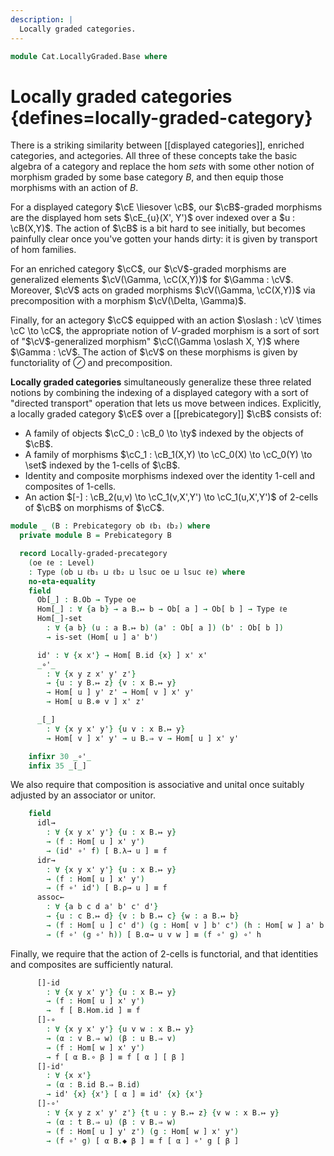```yaml
---
description: |
  Locally graded categories.
---
```

<!--
```agda
open import Cat.Bi.Base
open import Cat.Prelude
```
-->
```agda
module Cat.LocallyGraded.Base where
```

<!--
```agda
private variable
  ob ℓb₁ ℓb₂ : Level
```
-->

# Locally graded categories {defines=locally-graded-category}

<!-- [TODO: Reed M, 08/08/2025] Define enriched categories/actegories -->

There is a striking similarity between [[displayed categories]], enriched categories,
and actegories. All three of these concepts take the basic algebra of a category and
replace the hom *sets* with some other notion of morphism graded by some base category
$B$, and then equip those morphisms with an action of $B$.

For a displayed category $\cE \liesover \cB$, our $\cB$-graded morphisms
are the displayed hom sets $\cE_{u}(X', Y')$ over indexed over a $u : \cB(X,Y)$.
The action of $\cB$ is a bit hard to see initially, but becomes painfully
clear once you've gotten your hands dirty: it is given by transport of hom families.

For an enriched category $\cC$, our $\cV$-graded morphisms are generalized
elements $\cV(\Gamma, \cC(X,Y))$ for $\Gamma : \cV$. Moreover, $\cV$ acts on
graded morphisms $\cV(\Gamma, \cC(X,Y))$ via precomposition with a morphism
$\cV(\Delta, \Gamma)$.

Finally, for an actegory $\cC$ equipped with an action $\oslash : \cV \times \cC \to \cC$,
the appropriate notion of $V$-graded morphism is a sort of sort of "$\cV$-generalized morphism"
$\cC(\Gamma \oslash X, Y)$ where $\Gamma : \cV$. The action of $\cV$ on these morphisms is given
by functoriality of $\oslash$ and precomposition.

**Locally graded categories** simultaneously generalize these three related notions
by combining the indexing of a displayed category with a sort of "directed transport"
operation that lets us move between indices. Explicitly, a locally graded category $\cE$
over a [[prebicategory]] $\cB$ consists of:

- A family of objects $\cC_0 : \cB_0 \to \ty$ indexed by the objects of $\cB$.
- A family of morphisms $\cC_1 : \cB_1(X,Y) \to \cC_0(X) \to \cC_0(Y) \to \set$ indexed
  by the 1-cells of $\cB$.
- Identity and composite morphisms indexed over the identity 1-cell and composites of 1-cells.
- An action $[-] : \cB_2(u,v) \to \cC_1(v,X',Y') \to \cC_1(u,X',Y')$ of 2-cells of $\cB$
  on morphisms of $\cC$.

```agda
module _ (B : Prebicategory ob ℓb₁ ℓb₂) where
  private module B = Prebicategory B

  record Locally-graded-precategory
    (oe ℓe : Level)
    : Type (ob ⊔ ℓb₁ ⊔ ℓb₂ ⊔ lsuc oe ⊔ lsuc ℓe) where
    no-eta-equality
    field
      Ob[_] : B.Ob → Type oe
      Hom[_] : ∀ {a b} → a B.↦ b → Ob[ a ] → Ob[ b ] → Type ℓe
      Hom[_]-set
        : ∀ {a b} (u : a B.↦ b) (a' : Ob[ a ]) (b' : Ob[ b ])
        → is-set (Hom[ u ] a' b')

      id' : ∀ {x x'} → Hom[ B.id {x} ] x' x'
      _∘'_
        : ∀ {x y z x' y' z'}
        → {u : y B.↦ z} {v : x B.↦ y}
        → Hom[ u ] y' z' → Hom[ v ] x' y'
        → Hom[ u B.⊗ v ] x' z'

      _[_]
        : ∀ {x y x' y'} {u v : x B.↦ y}
        → Hom[ v ] x' y' → u B.⇒ v → Hom[ u ] x' y'

    infixr 30 _∘'_
    infix 35 _[_]
```

We also require that composition is associative and unital once
suitably adjusted by an associator or unitor.

```agda
    field
      idl→
        : ∀ {x y x' y'} {u : x B.↦ y}
        → (f : Hom[ u ] x' y')
        → (id' ∘' f) [ B.λ→ u ] ≡ f
      idr→
        : ∀ {x y x' y'} {u : x B.↦ y}
        → (f : Hom[ u ] x' y')
        → (f ∘' id') [ B.ρ→ u ] ≡ f
      assoc←
        : ∀ {a b c d a' b' c' d'}
        → {u : c B.↦ d} {v : b B.↦ c} {w : a B.↦ b}
        → (f : Hom[ u ] c' d') (g : Hom[ v ] b' c') (h : Hom[ w ] a' b')
        → (f ∘' (g ∘' h)) [ B.α→ u v w ] ≡ (f ∘' g) ∘' h
```

Finally, we require that the action of 2-cells is functorial, and that
identities and composites are sufficiently natural.

```agda
      []-id
        : ∀ {x y x' y'} {u : x B.↦ y}
        → (f : Hom[ u ] x' y')
        →  f [ B.Hom.id ] ≡ f
      []-∘
        : ∀ {x y x' y'} {u v w : x B.↦ y}
        → (α : v B.⇒ w) (β : u B.⇒ v)
        → (f : Hom[ w ] x' y')
        → f [ α B.∘ β ] ≡ f [ α ] [ β ]
      []-id'
        : ∀ {x x'}
        → (α : B.id B.⇒ B.id)
        → id' {x} {x'} [ α ] ≡ id' {x} {x'}
      []-∘'
        : ∀ {x y z x' y' z'} {t u : y B.↦ z} {v w : x B.↦ y}
        → (α : t B.⇒ u) (β : v B.⇒ w)
        → (f : Hom[ u ] y' z') (g : Hom[ w ] x' y')
        → (f ∘' g) [ α B.◆ β ] ≡ f [ α ] ∘' g [ β ]
```
